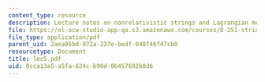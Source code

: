```yaml
---
content_type: resource
description: Lecture notes on nonrelativistic strings and Lagrangian mechanics.
file: https://ol-ocw-studio-app-qa.s3.amazonaws.com/courses/8-251-string-theory-for-undergraduates-spring-2007/0cca13a5a5fa624cb90d0b457692b8d6_lec5.pdf
file_type: application/pdf
parent_uid: 2aea95bd-972a-237e-bedf-048f46f47cb0
resourcetype: Document
title: lec5.pdf
uid: 0cca13a5-a5fa-624c-b90d-0b457692b8d6
---
```

